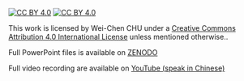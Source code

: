 [![CC BY 4.0][cc-by-shield]][cc-by] [![CC BY 4.0][cc-by-image]][cc-by]

This work is licensed by Wei-Chen CHU under a
[Creative Commons Attribution 4.0 International License][cc-by] unless mentioned otherwise..



[cc-by]: http://creativecommons.org/licenses/by/4.0/
[cc-by-image]: https://i.creativecommons.org/l/by/4.0/88x31.png
[cc-by-shield]: https://img.shields.io/badge/License-CC%20BY%204.0-lightgrey.svg

Full PowerPoint files is available on [ZENODO](https://zenodo.org/records/12736727)

Full video recording are available on [YouTube (speak in Chinese)](https://www.youtube.com/watch?v=cnfW9vPQ_XI)
